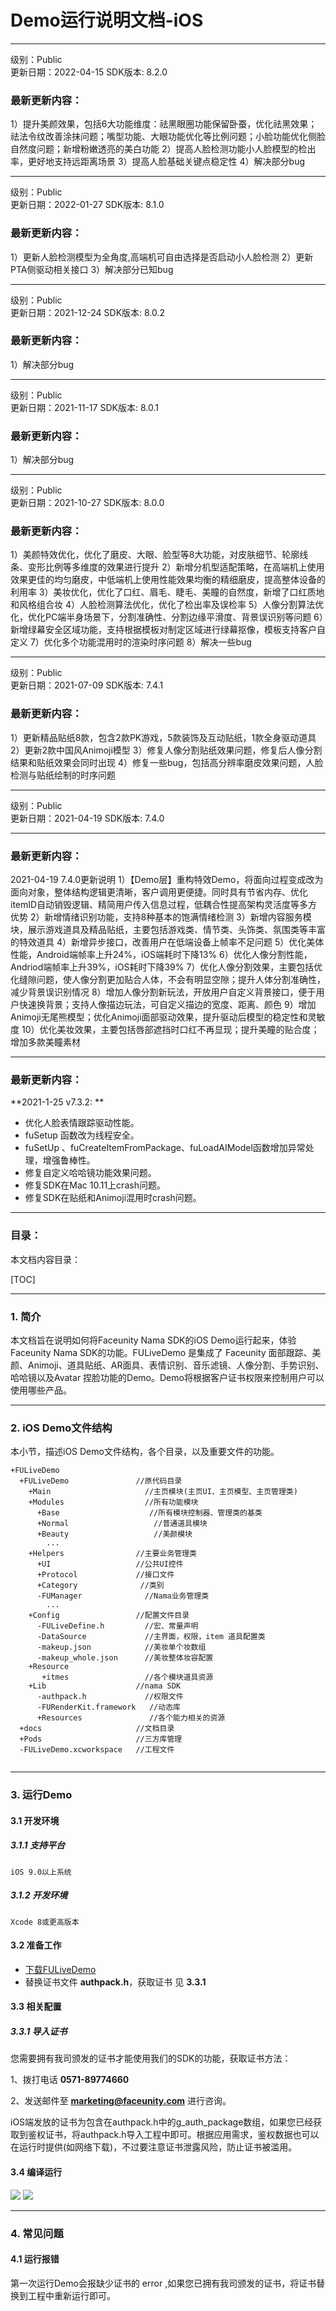 # Demo运行说明文档-iOS 

------

级别：Public   
更新日期：2022-04-15
SDK版本: 8.2.0

### 最新更新内容：

1）提升美颜效果，包括6大功能维度：祛黑眼圈功能保留卧蚕，优化祛黑效果；祛法令纹改善涂抹问题；嘴型功能、大眼功能优化等比例问题；小脸功能优化侧脸自然度问题；新增粉嫩透亮的美白功能
2）提高人脸检测功能小人脸模型的检出率，更好地支持远距离场景
3）提高人脸基础关键点稳定性
4）解决部分bug

------

级别：Public   
更新日期：2022-01-27
SDK版本: 8.1.0

### 最新更新内容：

1）更新人脸检测模型为全角度,高端机可自由选择是否启动小人脸检测
2）更新PTA侧驱动相关接口
3）解决部分已知bug

------

级别：Public   
更新日期：2021-12-24 
SDK版本: 8.0.2

### 最新更新内容：

1）解决部分bug

------

级别：Public   
更新日期：2021-11-17 
SDK版本: 8.0.1

### 最新更新内容：

1）解决部分bug

------

级别：Public   
更新日期：2021-10-27 
SDK版本: 8.0.0

### 最新更新内容：

1）美颜特效优化，优化了磨皮、大眼、脸型等8大功能，对皮肤细节、轮廓线条、变形比例等多维度的效果进行提升
2）新增分机型适配策略，在高端机上使用效果更佳的均匀磨皮，中低端机上使用性能效果均衡的精细磨皮，提高整体设备的利用率
3）美妆优化，优化了口红、眉毛、睫毛、美瞳的自然度，新增了口红质地和风格组合妆
4）人脸检测算法优化，优化了检出率及误检率
5）人像分割算法优化，优化PC端半身场景下，分割准确性、分割边缘平滑度、背景误识别等问题
6）新增绿幕安全区域功能，支持根据模板对制定区域进行绿幕抠像，模板支持客户自定义
7）优化多个功能混用时的渲染时序问题
8）解决一些bug

------

级别：Public   
更新日期：2021-07-09 
SDK版本: 7.4.1

### 最新更新内容：

1）更新精品贴纸8款，包含2款PK游戏，5款装饰及互动贴纸，1款全身驱动道具
2）更新2款中国风Animoji模型
3）修复人像分割贴纸效果问题，修复后人像分割结果和贴纸效果会同时出现
4）修复一些bug，包括高分辨率磨皮效果问题，人脸检测与贴纸绘制的时序问题

------

级别：Public   
更新日期：2021-04-19 
SDK版本: 7.4.0  

------

### 最新更新内容：

2021-04-19  7.4.0更新说明
1）【Demo层】重构特效Demo，将面向过程变成改为面向对象，整体结构逻辑更清晰，客户调用更便捷。同时具有节省内存、优化itemID自动销毁逻辑、精简用户传入信息过程，低耦合性提高架构灵活度等多方优势
2）新增情绪识别功能，支持8种基本的饱满情绪检测
3）新增内容服务模块，展示游戏道具及精品贴纸，主要包括游戏类、情节类、头饰类、氛围类等丰富的特效道具
4）新增异步接口，改善用户在低端设备上帧率不足问题
5）优化美体性能，Android端帧率上升24%，iOS端耗时下降13%
6）优化人像分割性能，Andriod端帧率上升39%，iOS耗时下降39%
7）优化人像分割效果，主要包括优化缝隙问题，使人像分割更加贴合人体，不会有明显空隙；提升人体分割准确性，减少背景误识别情况
8）增加人像分割新玩法，开放用户自定义背景接口，便于用户快速换背景；支持人像描边玩法，可自定义描边的宽度、距离、颜色
9）增加Animoji无尾熊模型；优化Animoji面部驱动效果，提升驱动后模型的稳定性和灵敏度
10）优化美妆效果，主要包括唇部遮挡时口红不再显现；提升美瞳的贴合度；增加多款美瞳素材

------

### 最新更新内容：

**2021-1-25 v7.3.2:  **

- 优化人脸表情跟踪驱动性能。
- fuSetup 函数改为线程安全。
- fuSetUp 、fuCreateItemFromPackage、fuLoadAIModel函数增加异常处理，增强鲁棒性。
- 修复自定义哈哈镜功能效果问题。
- 修复SDK在Mac 10.11上crash问题。
- 修复SDK在贴纸和Animoji混用时crash问题。

------
### 目录：
本文档内容目录：

[TOC]

------
### 1. 简介 
本文档旨在说明如何将Faceunity Nama SDK的iOS Demo运行起来，体验Faceunity Nama SDK的功能。FULiveDemo 是集成了 Faceunity 面部跟踪、美颜、Animoji、道具贴纸、AR面具、表情识别、音乐滤镜、人像分割、手势识别、哈哈镜以及Avatar 捏脸功能的Demo。Demo将根据客户证书权限来控制用户可以使用哪些产品。

------
### 2. iOS Demo文件结构
本小节，描述iOS Demo文件结构，各个目录，以及重要文件的功能。

```obj
+FULiveDemo
  +FULiveDemo 			  	//原代码目录
    +Main                     //主页模块(主页UI、主页模型、主页管理类) 
    +Modules                  //所有功能模块
      +Base                    //所有模块控制器、管理类的基类
      +Normal                   //普通道具模块
      +Beauty                   //美颜模块
        ...
    +Helpers                //主要业务管理类  
      +UI                   //公共UI控件
      +Protocol             //接口文件
      +Category              //类别
      -FUManager              //Nama业务管理类
      	...   
    +Config					//配置文件目录
      -FULiveDefine.h         //宏、常量声明
      -DataSource             //主界面，权限，item 道具配置类 
      -makeup.json       	  //美妆单个妆数组
      -makeup_whole.json      //美妆整体妆容配置
    +Resource               
       +itmes                 //各个模块道具资源 
    +Lib                    //nama SDK  
      -authpack.h             //权限文件
      -FURenderKit.framework   //动态库      
      +Resources               //各个能力相关的资源
  +docs						//文档目录
  +Pods                     //三方库管理
  -FULiveDemo.xcworkspace   //工程文件
  
```

------
### 3. 运行Demo 

#### 3.1 开发环境
##### 3.1.1 支持平台
```
iOS 9.0以上系统
```
##### 3.1.2 开发环境
```
Xcode 8或更高版本
```

#### 3.2 准备工作 
- [下载FULiveDemo](https://github.com/Faceunity/FULiveDemo)
- 替换证书文件 **authpack.h**，获取证书 见 **3.3.1**

#### 3.3 相关配置
##### 3.3.1 导入证书
您需要拥有我司颁发的证书才能使用我们的SDK的功能，获取证书方法：

1、拨打电话 **0571-89774660** 

2、发送邮件至 **marketing@faceunity.com** 进行咨询。

iOS端发放的证书为包含在authpack.h中的g_auth_package数组，如果您已经获取到鉴权证书，将authpack.h导入工程中即可。根据应用需求，鉴权数据也可以在运行时提供(如网络下载)，不过要注意证书泄露风险，防止证书被滥用。

#### 3.4 编译运行
![](./imgs/runDemo.png)
![](./imgs/demoHome.png)

------
### 4. 常见问题 

#### 4.1 运行报错

第一次运行Demo会报缺少证书的 error ,如果您已拥有我司颁发的证书，将证书替换到工程中重新运行即可。
